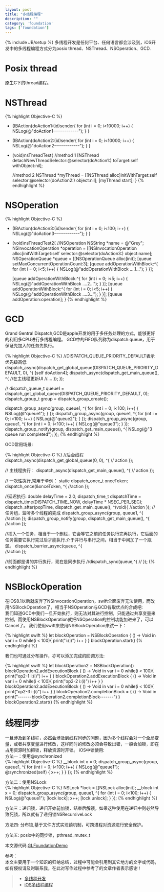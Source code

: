 ```yaml
---
layout: post
title: "多线程编程"
description: ""
category: 'foundation'
tags: ['foundation']
---
```

{% include JB/setup %}
多线程开发是任何平台、任何语言都会涉及到，iOS开发中的多线程编程方式分为posix thread、NSThread、NSOperation、GCD.

<!--more-->

# Posix thread  
原生C下的thread编程。

# NSThread  

{% highlight Objective-C %}
- (IBAction)doAction1:(id)sender{
    for (int i = 0; i<10000; i++) {
        NSLog(@"doAction1-------------");
    }
}
- (IBAction)doAction2:(id)sender{
    for (int i = 0; i<10000; i++) {
        NSLog(@"doAction2-------------");
    }
}
- (void)nsThreadTest{
	//method 1
    [NSThread detachNewThreadSelector:@selector(doAction1:) toTarget:self withObject:nil];

    //method 2
    NSThread *myThread = [[NSThread alloc]initWithTarget:self selector:@selector(doAction2:) object:nil];
    [myThread start];
}
{% endhighlight %}  

#  NSOperation  

{% highlight Objective-C %}
- (IBAction)doAction3:(id)sender{
    for (int i = 0; i<100; i++) {
        NSLog(@"doAction3-------------");
    }
}

- (void)nsThreadTest2{
    //NSOperation
    NSString *name = @"Grey";
    NSInvocationOperation *operation = [[NSInvocationOperation alloc]initWithTarget:self selector:@selector(doAction3:) object:name];
    NSOperationQueue *queue = [[NSOperationQueue alloc]init];
    [queue setMaxConcurrentOperationCount:3];
    [queue addOperationWithBlock:^{
        for (int i = 0; i<5; i++) {
            NSLog(@"addOperationWithBlock ....1...");
        }
    }];
    
    [queue addOperationWithBlock:^{
        for (int i = 0; i<5; i++) {
            NSLog(@"addOperationWithBlock ....2...");
        }
    }];
    [queue addOperationWithBlock:^{
        for (int i = 0; i<5; i++) {
            NSLog(@"addOperationWithBlock ....3...");
        }
    }];
    [queue addOperation:operation];
}
{% endhighlight %}  

# GCD  
Grand Gentral Dispatch,GCD是apple开发的用于多任务处理的方式，能够更好的利用多CPU进行多线程编程。 
GCD中的FIFO队列称为dispatch queue，用于保证先加入的任务先执行。  

{% highlight Objective-C %}
//DISPATCH_QUEUE_PRIORITY_DEFAULT表示优先级高低
dispatch_async(dispatch_get_global_queue(DISPATCH_QUEUE_PRIORITY_DEFAULT, 0), ^{
    [self doAction4];
    dispatch_async(dispatch_get_main_queue(), ^{
        //在主线程更新UI
        //....
    });
});

//
dispatch_queue_t queue1 = dispatch_get_global_queue(DISPATCH_QUEUE_PRIORITY_DEFAULT, 0);
dispatch_group_t group = dispatch_group_create();

dispatch_group_async(group, queue1, ^{
    for (int i = 0; i<100; i++) {
        NSLog(@"queue1");
    }
});
dispatch_group_async(group, queue1, ^{
    for (int i = 0; i<100; i++) {
        NSLog(@"queue2");
    }
});
dispatch_group_async(group, queue1, ^{
    for (int i = 0; i<100; i++) {
        NSLog(@"queue3");
    }
});
dispatch_group_notify(group, dispatch_get_main_queue(), ^{
    NSLog(@"3 queue run completed");
});
{% endhighlight %}  

GCD常用场景:  

{% highlight Objective-C %}
//后台线程
dispatch_async(dispatch_get_global_queue(0, 0), ^{
      // action
 });

 // 主线程执行：
 dispatch_async(dispatch_get_main_queue(), ^{
      // action
 });

 // 一次性执行,常用于单例：
 static dispatch_once_t onceToken;
 dispatch_once(&onceToken, ^{
     //action
 });

//延迟执行:
double delayTime = 2.0;
dispatch_time_t dispatchTime = dispatch_time(DISPATCH_TIME_NOW, delayTime * NSEC_PER_SEC);
dispatch_after(popTime, dispatch_get_main_queue(), ^(void){
	//action
});
// 任务组，监听多个线程的完成
dispatch_group_async(group, queue1, ^{
	//action
});
dispatch_group_notify(group, dispatch_get_main_queue(), ^{
	//action
});

//插入一个任务，相当于一个删栏，它会等它之前的任务执行完再执行，它后面的任务需要它执行完过后才能执行.介于并行与串行之间，相当于中间加了一个瓶颈。
dispatch_barrier_async(queue, ^{   
	//action
});

//前面都是讲的并行执行，现在是同步执行
//dispatch_sync(queue,^{
	//
});
{% endhighlight %}  

# NSBlockOperation 
在iOS8.1以后就废弃了NSInvocationOperation，swift全面废弃无法使用，而改用NSBlockOperation了，相当于NSOperation与GCD各取优点的合成吧:  
我们知道GCD中我们一旦开始执行，则无法对其进行控制，只能通过共享变量来控制，而使用NSBlockOperation就把NSOperation的控制功能加进来了，可以Cancel了。
我们使用swift来使用NSBlockOperation来试一下：   

{% highlight swift %}
let blockOperation = NSBlockOperation { () -> Void in
    var i = 0
    while(i < 100){
        print("i:\(i)")
        i++
    }
}
blockOperation.start()
{% endhighlight %}  

我们也可通过分布操作，亦可以添加完成的回调方法: 

{% highlight swift %}
let blockOperation2 = NSBlockOperation()
blockOperation2.addExecutionBlock { () -> Void in
    var i = 0
    while(i < 100){
        print("op2-1 i:\(i)")
        i++
    }
}
blockOperation2.addExecutionBlock { () -> Void in
    var i = 0
    while(i < 100){
        print("op2-2 i:\(i)")
        i++
    }
}
blockOperation2.addExecutionBlock { () -> Void in
    var i = 0
    while(i < 100){
        print("op2-3 i:\(i)")
        i++
    }
}
blockOperation2.completionBlock = { () -> Void in
    print("-------blockOperation2.completionBlock-------")
}
blockOperation2.start()
{% endhighlight %}  

# 线程同步  
一旦涉及到多线程，必然会涉及到线程同步的问题，因为多个线程会对一个全局变量，或者共享变量进行修改，这样同时的修改必须会导致出错，一般会加锁，即在占用资源时加把锁，释放资源时开锁。
iOS中锁使用:   
方法一：使用@synchronized    
{% highlight Objective-C %}
__block int x = 0;
dispatch_group_async(group, queue1, ^{
    for (int i = 0; i<100; i++) {
        NSLog(@"queue1");
        @synchronized(self) {
            x++;
        }
    }
});
{% endhighlight %}  

方法二：使用NSLock  
{% highlight Objective-C %}
NSLock *lock = [[NSLock alloc]init];
__block int x = 0;
dispatch_group_async(group, queue1, ^{
    for (int i = 0; i<100; i++) {
        NSLog(@"queue1");
        [lock lock];
        x++;
        [lock unlock];
    }
});
{% endhighlight %}  

方法三：递归锁，递归开始前加锁，结束后解锁，如果这种使用在递归中则必然导致死锁，所以就有了递归锁NSRecursiveLock

方法四: 分布锁,基于文件方式实现锁机制，可跨进程对资源进行安全保护。

方法五: posix中的同步锁，pthread_mutex_t

本文源代码:[GLFoundationDemo](https://github.com/GrayLuo/GLFoundationDemo)

参考：  
本文主要用于一个知识的归纳总结，过程中可能会引用到其它地方的文字或代码，如有侵权请及时联系我，在此对写作过程中参考了的文章作者表示感谢！   

 > * [多线程开发](http://www.cnblogs.com/kenshincui/p/3983982.html)  
 > * [iOS多线程编程](http://blog.csdn.net/totogo2010/article/details/8010231)
